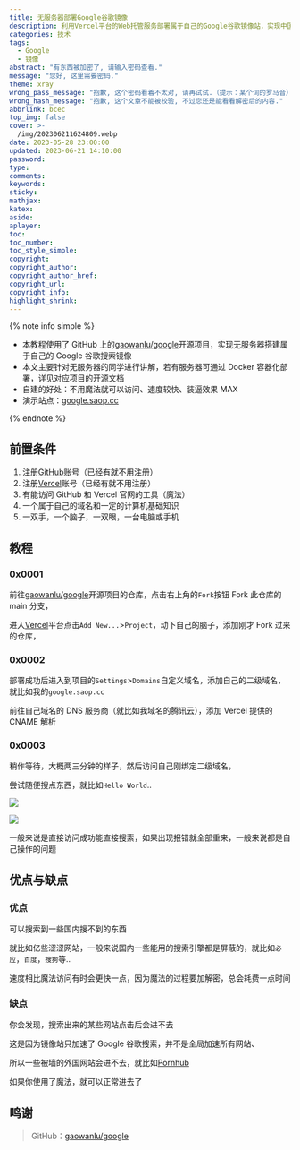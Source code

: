 ```yaml
---
title: 无服务器部署Google谷歌镜像
description: 利用Vercel平台的Web托管服务部署属于自己的Google谷歌镜像站，实现中国境内正常访问谷歌搜索引擎
categories: 技术
tags:
  - Google
  - 镜像
abstract: "有东西被加密了, 请输入密码查看."
message: "您好, 这里需要密码."
theme: xray
wrong_pass_message: "抱歉, 这个密码看着不太对, 请再试试.（提示：某个词的罗马音）"
wrong_hash_message: "抱歉, 这个文章不能被校验, 不过您还是能看看解密后的内容."
abbrlink: bcec
top_img: false
cover: >-
  /img/202306211624809.webp
date: 2023-05-28 23:00:00
updated: 2023-06-21 14:10:00
password:
type:
comments:
keywords:
sticky:
mathjax:
katex:
aside:
aplayer:
toc:
toc_number:
toc_style_simple:
copyright:
copyright_author:
copyright_author_href:
copyright_url:
copyright_info:
highlight_shrink:
---
```


{% note info simple %}

- 本教程使用了 GitHub 上的[gaowanlu/google](https://github.com/gaowanlu/google)开源项目，实现无服务器搭建属于自己的 Google 谷歌搜索镜像
- 本文主要针对无服务器的同学进行讲解，若有服务器可通过 Docker 容器化部署，详见对应项目的开源文档
- 自建的好处：不用魔法就可以访问、速度较快、装逼效果 MAX
- 演示站点：[google.saop.cc](https://google.saop.cc/)

{% endnote %}

## 前置条件

1. 注册[GitHub](https://github.com)账号（已经有就不用注册）
2. 注册[Vercel](https://vercel.com)账号（已经有就不用注册）
3. 有能访问 GitHub 和 Vercel 官网的工具（魔法）
4. 一个属于自己的域名和一定的计算机基础知识
5. 一双手，一个脑子，一双眼，一台电脑或手机

## 教程

### 0x0001

前往[gaowanlu/google](https://github.com/gaowanlu/google)开源项目的仓库，点击右上角的`Fork`按钮 Fork 此仓库的 main 分支，

进入[Vercel](https://vercel.com/)平台点击`Add New...`>`Project`，动下自己的脑子，添加刚才 Fork 过来的仓库，

### 0x0002

部署成功后进入到项目的`Settings`>`Domains`自定义域名，添加自己的二级域名，就比如我的`google.saop.cc`

前往自己域名的 DNS 服务商（就比如我域名的腾讯云），添加 Vercel 提供的 CNAME 解析

### 0x0003

稍作等待，大概两三分钟的样子，然后访问自己刚绑定二级域名，

尝试随便搜点东西，就比如`Hello World`..

![](/img/202306211411957.webp)

![](/img/202306211411405.webp)

一般来说是直接访问成功能直接搜索，如果出现报错就全部重来，一般来说都是自己操作的问题

## 优点与缺点

### 优点

可以搜索到一些国内搜不到的东西

就比如亿些涩涩网站，一般来说国内一些能用的搜索引擎都是屏蔽的，就比如`必应`，`百度`，`搜狗`等..

速度相比魔法访问有时会更快一点，因为魔法的过程要加解密，总会耗费一点时间

### 缺点

你会发现，搜索出来的某些网站点击后会进不去

这是因为镜像站只加速了 Google 谷歌搜索，并不是全局加速所有网站、

所以一些被墙的外国网站会进不去，就比如[Pornhub](https://pornhub.com/)

如果你使用了魔法，就可以正常进去了

## 鸣谢

> GitHub：[gaowanlu/google](https://github.com/gaowanlu/google)
